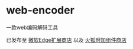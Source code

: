 # web-encoder
一款web编码解码工具

已发布至 [微软Edge扩展商店](https://microsoftedge.microsoft.com/addons/detail/webencoder/amoflfjdfpdoahipnkfcjibhjnhebldl) 以及 [火狐附加组件商店](https://addons.mozilla.org/zh-CN/firefox/addon/web-encoder/)

